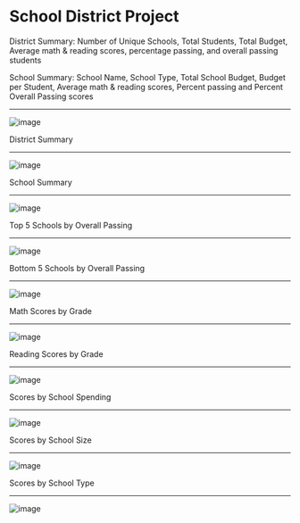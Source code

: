 # School District Project
District Summary: Number of Unique Schools, Total Students, Total Budget, Average math & reading scores, percentage passing, and overall passing students

School Summary: School Name, School Type, Total School Budget, Budget per Student, Average math & reading scores, Percent passing and Percent Overall Passing scores
_____________________________

![image](https://github.com/oas95/pandas-challenge/blob/main/PyCitySchools/Images/education.png)

District Summary
_____________________________
![image](https://github.com/oas95/pandas-challenge/blob/main/PyCitySchools/Images/Assingment%20Png/District_Summary.png)

School Summary
_____________________________
![image](https://github.com/oas95/pandas-challenge/blob/main/PyCitySchools/Images/Assingment%20Png/School_Summary.png)

Top 5 Schools by Overall Passing
_____________________________
![image](https://github.com/oas95/pandas-challenge/blob/main/PyCitySchools/Images/Assingment%20Png/Top5.png)

Bottom 5 Schools by Overall Passing
_____________________________
![image](https://github.com/oas95/pandas-challenge/blob/main/PyCitySchools/Images/Assingment%20Png/Bottom5.png)

Math Scores by Grade
_____________________________
![image](https://github.com/oas95/pandas-challenge/blob/main/PyCitySchools/Images/Assingment%20Png/MathScoresby_grade.png)

Reading Scores by Grade 
_____________________________
![image](https://github.com/oas95/pandas-challenge/blob/main/PyCitySchools/Images/Assingment%20Png/Scoresby_grade.png)

Scores by School Spending
_____________________________
![image](https://github.com/oas95/pandas-challenge/blob/main/PyCitySchools/Images/Assingment%20Png/ScoresbySpending.png)

Scores by School Size
_____________________________
![image](https://github.com/oas95/pandas-challenge/blob/main/PyCitySchools/Images/Assingment%20Png/ScoresbySize.png)

Scores by School Type
_____________________________
![image](https://github.com/oas95/pandas-challenge/blob/main/PyCitySchools/Images/Assingment%20Png/ScoresbySchoolType.png)
